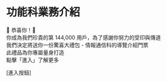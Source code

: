 # 功能科業務介紹
🎉 恭喜你！🎉 
<br/> 你成為我們珍貴的第 144,000 用戶，為了感謝你努力的受印與傳道
<br/> 我們決定將送你一份驚喜大禮包 - 情報通信科的導覽介紹門票
<br/> 此禮品為你專屬量身打造
<br/> 點擊「進入」了解更多

[進入按鈕]
